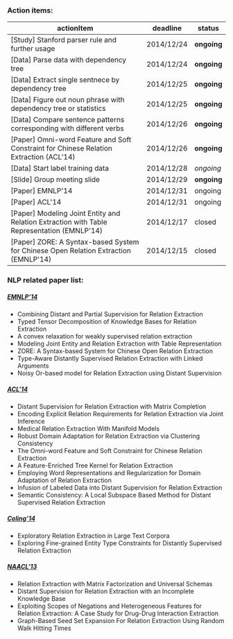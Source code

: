 ### Action items:

| actionItem                                            | deadline   | status      |
|-------------------------------------------------------|------------|-------------|
| [Study] Stanford parser rule and further usage | 2014/12/24 | **ongoing** |
| [Data] Parse data with dependency tree | 2014/12/24 | **ongoing** |
| [Data] Extract single sentnece by dependency tree | 2014/12/25 | **ongoing** |
| [Data] Figure out noun phrase with dependency tree or statistics | 2014/12/25 | **ongoing** |
| [Data] Compare sentence patterns corresponding with different verbs | 2014/12/26 | **ongoing** |
| [Paper] Omni-word Feature and Soft Constraint for Chinese Relation Extraction (ACL’14)| 2014/12/26 | **ongoing** |
| [Data] Start label training data | 2014/12/28 | *ongoing* |
| [Slide] Group meeting slide | 2014/12/29 | **ongoing** |
| [Paper] EMNLP'14 | 2014/12/31 | ongoing |
| [Paper] ACL'14   | 2014/12/31 | ongoing |
| [Paper] Modeling Joint Entity and Relation Extraction with Table Representation (EMNLP'14) | 2014/12/17 | closed |
| [Paper] ZORE: A Syntax-based System for Chinese Open Relation Extraction (EMNLP'14) | 2014/12/15 | closed |

### NLP related paper list:

##### [EMNLP’14](http://emnlp2014.org/papers.html)
* Combining Distant and Partial Supervision for Relation Extraction
* Typed Tensor Decomposition of Knowledge Bases for Relation Extraction
* A convex relaxation for weakly supervised relation extraction
* Modeling Joint Entity and Relation Extraction with Table Representation
* ZORE: A Syntax-based System for Chinese Open Relation Extraction
* Type-Aware Distantly Supervised Relation Extraction with Linked Arguments
* Noisy Or-based model for Relation Extraction using Distant Supervision

##### [ACL’14](http://acl2014.org/Program.htm)
* Distant Supervision for Relation Extraction with Matrix Completion
* Encoding Explicit Relation Requirements for Relation Extraction via Joint Inference
* Medical Relation Extraction With Manifold Models
* Robust Domain Adaptation for Relation Extraction via Clustering Consistency
* The Omni-word Feature and Soft Constraint for Chinese Relation Extraction
* A Feature-Enriched Tree Kernel for Relation Extraction
* Employing Word Representations and Regularization for Domain Adaptation of Relation Extraction
* Infusion of Labeled Data into Distant Supervision for Relation Extraction
* Semantic Consistency: A Local Subspace Based Method for Distant Supervised Relation Extraction

##### [Coling’14](http://www.coling-2014.org/index.php)
* Exploratory Relation Extraction in Large Text Corpora
* Exploring Fine-grained Entity Type Constraints for Distantly Supervised Relation Extraction

##### [NAACL’13](http://naacl2013.naacl.org/PapersAccepted.aspx)
* Relation Extraction with Matrix Factorization and Universal Schemas
* Distant Supervision for Relation Extraction with an Incomplete Knowledge Base
* Exploiting Scopes of Negations and Heterogeneous Features for Relation Extraction: A Case Study for Drug-Drug Interaction Extraction
* Graph-Based Seed Set Expansion For Relation Extraction Using Random Walk Hitting Times

